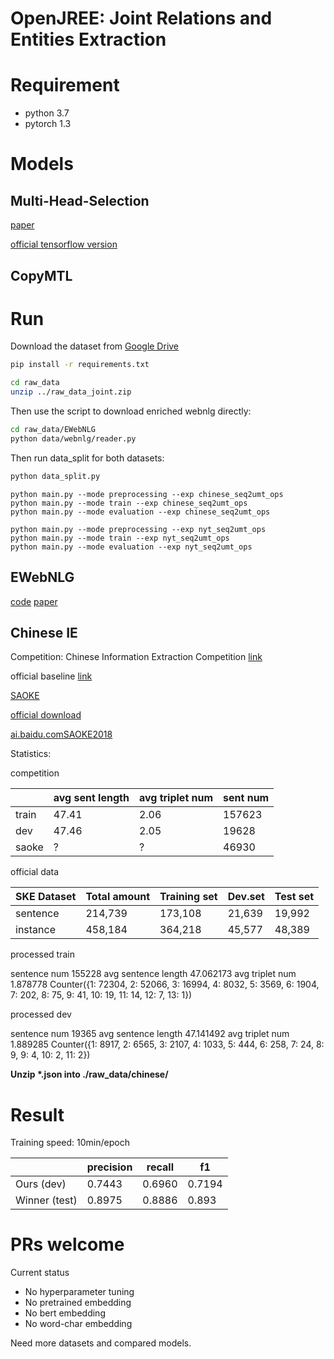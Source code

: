 # OpenJREE: Joint Relations and Entities Extraction

# Requirement

* python 3.7
* pytorch 1.3

# Models

## Multi-Head-Selection

[paper](https://arxiv.org/abs/1804.07847)

[official tensorflow version](https://github.com/bekou/multihead_joint_entity_relation_extraction)

## CopyMTL



# Run


Download the dataset from [Google Drive](https://drive.google.com/open?id=1NCwIc9-lMkKt5PxapnQy3sdRUnZiooq0)

```bash
pip install -r requirements.txt
```


```bash
cd raw_data
unzip ../raw_data_joint.zip
```

Then use the script to download enriched webnlg directly:

```bash
cd raw_data/EWebNLG
python data/webnlg/reader.py
```

Then run data_split for both datasets:
```bash
python data_split.py
```


```shell
python main.py --mode preprocessing --exp chinese_seq2umt_ops
python main.py --mode train --exp chinese_seq2umt_ops
python main.py --mode evaluation --exp chinese_seq2umt_ops
```

```shell
python main.py --mode preprocessing --exp nyt_seq2umt_ops
python main.py --mode train --exp nyt_seq2umt_ops
python main.py --mode evaluation --exp nyt_seq2umt_ops
```

## EWebNLG

[code](https://github.com/zhijing-jin/WebNLG_Reader)
[paper](https://www.aclweb.org/anthology/W18-6521.pdf)


## Chinese IE
Competition: Chinese Information Extraction Competition [link](http://lic2019.ccf.org.cn/kg)

official baseline [link](https://github.com/baidu/information-extraction/issues)

[SAOKE](https://arxiv.org/abs/1904.12535)

[official download](https://ai.baidu.com/broad/introduction?dataset=dureader)

[ai.baidu.comSAOKE2018](https://ai.baidu.com/broad/download?dataset=saoke)

Statistics:

competition

|  | avg sent length | avg triplet num | sent num |
| ------ | ------ | ------ | ------ |
| train | 47.41 | 2.06 | 157623 |
| dev   | 47.46 | 2.05 | 19628  |
| saoke | ?     | ?    | 46930  |


official data

|  SKE Dataset | Total amount |	Training set | Dev.set | Test set |
| --------- | ------- | ------- | ------ | ----- |
| sentence  | 214,739 | 173,108 | 21,639 |19,992 |
| instance  | 458,184 | 364,218 | 45,577 |48,389 |

processed train

sentence num 155228
avg sentence length 47.062173
avg triplet num 1.878778
Counter({1: 72304, 2: 52066, 3: 16994, 4: 8032, 5: 3569, 6: 1904, 7: 202, 8: 75, 9: 41, 10: 19, 11: 14, 12: 7, 13: 1})

processed dev

sentence num 19365
avg sentence length 47.141492
avg triplet num 1.889285
Counter({1: 8917, 2: 6565, 3: 2107, 4: 1033, 5: 444, 6: 258, 7: 24, 8: 9, 9: 4, 10: 2, 11: 2})

**Unzip \*.json into ./raw_data/chinese/**


# Result

Training speed: 10min/epoch

|  | precision | recall | f1 |
| ------ | ------ | ------ | ------ |
|Ours (dev) | 0.7443 | 0.6960 | 0.7194 |
| Winner (test) | 0.8975 |0.8886 | 0.893 |


# PRs welcome

Current status
* No hyperparameter tuning
* No pretrained embedding
* No bert embedding
* No word-char embedding

Need more datasets and compared models.
